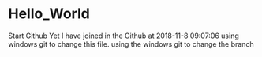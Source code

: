 # Hello_World
Start Github
Yet I have joined in the Github at 2018-11-8 09:07:06 
using windows git to change this file. 
using the windows git to change the branch